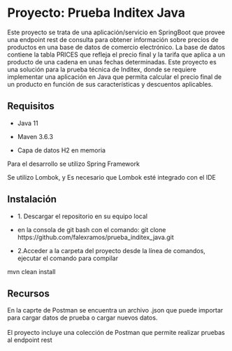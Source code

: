 # Proyecto: Prueba Inditex Java
<p>Este proyecto se trata de una aplicación/servicio en SpringBoot que provee una endpoint rest de consulta para obtener información sobre precios de productos en una base de datos de comercio electrónico. La base de datos contiene la tabla PRICES que refleja el precio final y la tarifa que aplica a un producto de una cadena en unas fechas determinadas.
Este proyecto es una solución para la prueba técnica de Inditex, donde se requiere implementar una aplicación en Java que permita calcular el precio final de un producto en función de sus características y descuentos aplicables.</p>

<h2>Requisitos</h2>
<ul> <li> Java 11</li></ul> 
<ul> <li> Maven 3.6.3</li></ul> 
<ul> <li> Capa de datos H2 en memoria </li></ul> 

<p>Para el desarrollo se utilizo Spring Framework</p>
<p>Se utilizo Lombok, y Es necesario que Lombok esté integrado con el IDE</p>

<h2>Instalación</h2>
<ul> <li>1. Descargar el repositorio en su equipo local </li></ul> 
<ul> <li> en la consola de git bash con el comando: git clone https://github.com/falexramos/prueba_inditex_java.git</li></ul> 
<ul> <li>2.Acceder a la carpeta del proyecto desde la línea de comandos, ejecutar el comando para compilar </li></ul> <span> mvn clean install </span>

<h2>Recursos</h2>
<p>En la caprte de Postman se encuentra un archivo .json que puede importar para cargar datos de prueba o cargar nuevos datos. <br></br>El proyecto incluye una colección de Postman que permite realizar pruebas al endpoint rest</p>


